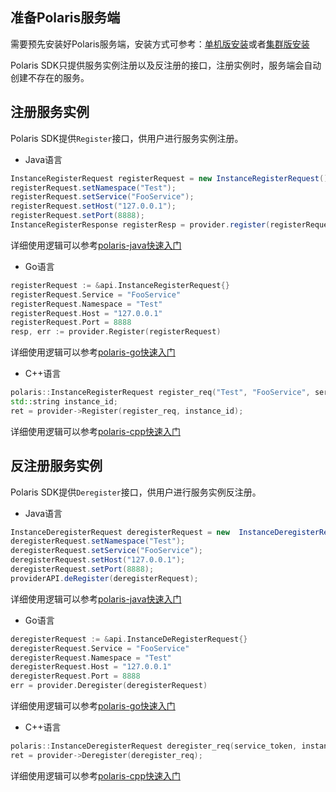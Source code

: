 ## 准备Polaris服务端

需要预先安装好Polaris服务端，安装方式可参考：[单机版安装](polarismesh.cn/zh/doc/快速入门/安装服务端/安装单机版.html#单机版安装)或者[集群版安装](polarismesh.cn/zh/doc/快速入门/安装服务端/安装集群版.html#集群版安装)

Polaris SDK只提供服务实例注册以及反注册的接口，注册实例时，服务端会自动创建不存在的服务。

## 注册服务实例

Polaris SDK提供```Register```接口，供用户进行服务实例注册。

- Java语言

```java
InstanceRegisterRequest registerRequest = new InstanceRegisterRequest();
registerRequest.setNamespace("Test");
registerRequest.setService("FooService");
registerRequest.setHost("127.0.0.1");
registerRequest.setPort(8888);
InstanceRegisterResponse registerResp = provider.register(registerRequest);
```

详细使用逻辑可以参考[polaris-java快速入门](https://github.com/polarismesh/polaris-java/tree/main/polaris-examples/quickstart-example)

- Go语言

```go
registerRequest := &api.InstanceRegisterRequest{}
registerRequest.Service = "FooService"
registerRequest.Namespace = "Test"
registerRequest.Host = "127.0.0.1"
registerRequest.Port = 8888
resp, err := provider.Register(registerRequest)
```

详细使用逻辑可以参考[polaris-go快速入门](https://github.com/polarismesh/polaris-go/tree/main/examples/quickstart)

- C++语言

```c++
polaris::InstanceRegisterRequest register_req("Test", "FooService", service_token, "127.0.0.1", 8888);
std::string instance_id;
ret = provider->Register(register_req, instance_id);
```

详细使用逻辑可以参考[polaris-cpp快速入门](https://github.com/polarismesh/polaris-cpp/tree/main/examples/quickstart)

## 反注册服务实例

Polaris SDK提供```Deregister```接口，供用户进行服务实例反注册。

- Java语言

```java
InstanceDeregisterRequest deregisterRequest = new  InstanceDeregisterRequest();
deregisterRequest.setNamespace("Test");
deregisterRequest.setService("FooService");
deregisterRequest.setHost("127.0.0.1");
deregisterRequest.setPort(8888);
providerAPI.deRegister(deregisterRequest);
```

详细使用逻辑可以参考[polaris-java快速入门](https://github.com/polarismesh/polaris-java/tree/main/polaris-examples/quickstart-example)

- Go语言

```go
deregisterRequest := &api.InstanceDeRegisterRequest{}
deregisterRequest.Service = "FooService"
deregisterRequest.Namespace = "Test"
deregisterRequest.Host = "127.0.0.1"
deregisterRequest.Port = 8888
err = provider.Deregister(deregisterRequest)
```

详细使用逻辑可以参考[polaris-go快速入门](https://github.com/polarismesh/polaris-go/tree/main/examples/quickstart)

- C++语言

```c++
polaris::InstanceDeregisterRequest deregister_req(service_token, instance_id);
ret = provider->Deregister(deregister_req);
```

详细使用逻辑可以参考[polaris-cpp快速入门](https://github.com/polarismesh/polaris-cpp/tree/main/examples/quickstart)

